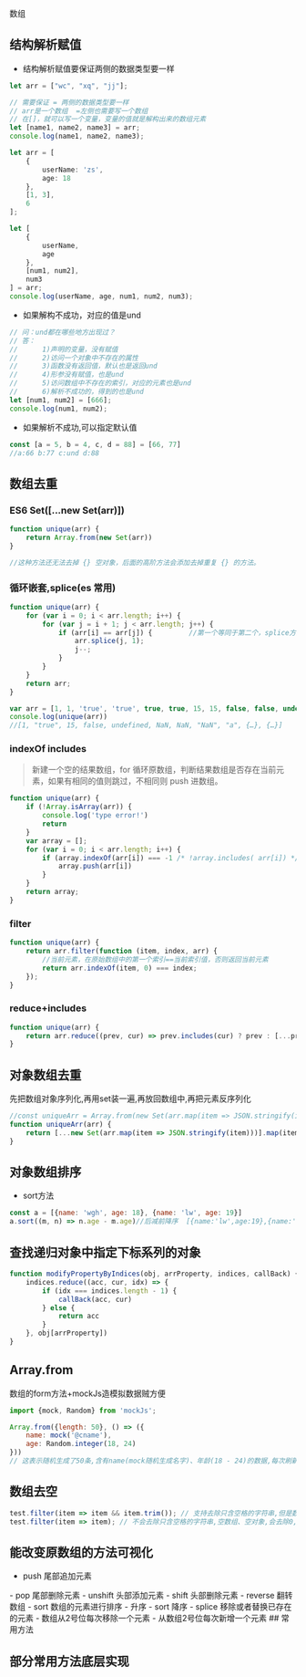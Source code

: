 数组

## 结构解析赋值

- 结构解析赋值要保证两侧的数据类型要一样

```ts
let arr = ["wc", "xq", "jj"];

// 需要保证 = 两侧的数据类型要一样
// arr是一个数组  =左侧也需要写一个数组
// 在[]，就可以写一个变量，变量的值就是解构出来的数组元素
let [name1, name2, name3] = arr;
console.log(name1, name2, name3);
```

```ts
let arr = [
    {
        userName: 'zs',
        age: 18
    },
    [1, 3],
    6
];

let [
    {
        userName,
        age
    },
    [num1, num2],
    num3
] = arr;
console.log(userName, age, num1, num2, num3);
```

- 如果解构不成功，对应的值是und

```ts
// 问：und都在哪些地方出现过？
// 答：
//      1)声明的变量，没有赋值
//      2)访问一个对象中不存在的属性
//      3)函数没有返回值，默认也是返回und
//      4)形参没有赋值，也是und
//      5)访问数组中不存在的索引，对应的元素也是und
//      6)解析不成功的，得到的也是und
let [num1, num2] = [666];
console.log(num1, num2);
```

- 如果解析不成功,可以指定默认值
```ts
const [a = 5, b = 4, c, d = 88] = [66, 77]
//a:66 b:77 c:und d:88
```

## 数组去重

### ES6 Set([...new Set(arr)])

```js
function unique(arr) {
    return Array.from(new Set(arr))
}

//这种方法还无法去掉 {} 空对象，后面的高阶方法会添加去掉重复 {} 的方法。
```

### 循环嵌套,splice(es 常用)

```js
function unique(arr) {
    for (var i = 0; i < arr.length; i++) {
        for (var j = i + 1; j < arr.length; j++) {
            if (arr[i] == arr[j]) {         //第一个等同于第二个，splice方法删除第二个
                arr.splice(j, 1);
                j--;
            }
        }
    }
    return arr;
}
```

```js
var arr = [1, 1, 'true', 'true', true, true, 15, 15, false, false, undefined, undefined, null, null, NaN, NaN, 'NaN', 0, 0, 'a', 'a', {}, {}];
console.log(unique(arr))
//[1, "true", 15, false, undefined, NaN, NaN, "NaN", "a", {…}, {…}]     //NaN和{}没有去重，两个null直接消失了
```

### indexOf includes

> 新建一个空的结果数组，for 循环原数组，判断结果数组是否存在当前元素，如果有相同的值则跳过，不相同则 push 进数组。

```js
function unique(arr) {
    if (!Array.isArray(arr)) {
        console.log('type error!')
        return
    }
    var array = [];
    for (var i = 0; i < arr.length; i++) {
        if (array.indexOf(arr[i]) === -1 /* !array.includes( arr[i]) */) {
            array.push(arr[i])
        }
    }
    return array;
}
```

### filter

```js
function unique(arr) {
    return arr.filter(function (item, index, arr) {
        //当前元素，在原始数组中的第一个索引==当前索引值，否则返回当前元素
        return arr.indexOf(item, 0) === index;
    });
}
```

### reduce+includes

```js
function unique(arr) {
    return arr.reduce((prev, cur) => prev.includes(cur) ? prev : [...prev, cur], []);
}
```

## 对象数组去重

先把数组对象序列化,再用set装一遍,再放回数组中,再把元素反序列化

```js
//const uniqueArr = Array.from(new Set(arr.map(item => JSON.stringify(item)))).map(item => JSON.parse(item));
function uniqueArr(arr) {
    return [...new Set(arr.map(item => JSON.stringify(item)))].map(item => JSON.parse(item))
}
```

## 对象数组排序

- sort方法

```js
const a = [{name: 'wgh', age: 18}, {name: 'lw', age: 19}]
a.sort((m, n) => n.age - m.age)//后减前降序  [{name:'lw',age:19},{name:'wgh',age:18}]
```

## 查找递归对象中指定下标系列的对象

```js
function modifyPropertyByIndices(obj, arrProperty, indices, callBack) {
    indices.reduce((acc, cur, idx) => {
        if (idx === indices.length - 1) {
            callBack(acc, cur)
        } else {
            return acc
        }
    }, obj[arrProperty])
}
```

## Array.from

数组的form方法+mockJs造模拟数据贼方便

```js
import {mock, Random} from 'mockJs';

Array.from({length: 50}, () => ({
    name: mock('@cname'),
    age: Random.integer(18, 24)
}))
// 这表示随机生成了50条,含有name(mock随机生成名字)、年龄(18 - 24)的数据,每次刷新都不一样
```

## 数组去空

```js
test.filter(item => item && item.trim()); // 支持去除只含空格的字符串,但是数组只能包含字符串,null, undefined,不然会报错
test.filter(item => item); // 不会去除只含空格的字符串,空数组、空对象,会去除0,false,null,undefined
```

## 能改变原数组的方法可视化

- push 尾部追加元素
<SArray method='push' />
- pop 尾部删除元素
<SArray method='pop' />
- unshift 头部添加元素
<SArray method='unshift' />
- shift 头部删除元素
<SArray method='shift' />
- reverse 翻转数组
<SArray method='reverse' />
- sort 数组的元素进行排序
  - 升序
  <SArray method='sort' :value='(a,b) => a.value - b.value' />
  - sort 降序
  <SArray method='sort' :value='(a,b) => b.value - a.value' />
- splice 移除或者替换已存在的元素
  - 数组从2号位每次移除一个元素
  <SArray method='splice' :value='[1,1]' />
  - 从数组2号位每次新增一个元素
  <SArray method='splice' :value="[1,0,{value: 10,color: mock.mock('@color')}]" />
## 常用方法


## 部分常用方法底层实现

<script setup lang="ts">
    import mock from 'mockjs';
    import SArray from '/components/js/array/Array.vue';
</script>

<git-talk />
